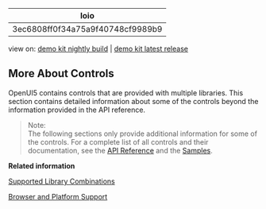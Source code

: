 <!-- loio3ec6808ff0f34a75a9f40748cf9989b9 -->

| loio |
| -----|
| 3ec6808ff0f34a75a9f40748cf9989b9 |

<div id="loio">

view on: [demo kit nightly build](https://openui5nightly.hana.ondemand.com/#/topic/3ec6808ff0f34a75a9f40748cf9989b9) | [demo kit latest release](https://openui5.hana.ondemand.com/#/topic/3ec6808ff0f34a75a9f40748cf9989b9)</div>

## More About Controls

OpenUI5 contains controls that are provided with multiple libraries. This section contains detailed information about some of the controls beyond the information provided in the API reference.

> Note:  
> The following sections only provide additional information for some of the controls. For a complete list of all controls and their documentation, see the [API Reference](https://openui5.hana.ondemand.com/#/api) and the [Samples](https://openui5.hana.ondemand.com/#/controls). 

**Related information**  


[Supported Library Combinations](Supported_Library_Combinations_363cd16.md)

[Browser and Platform Support](Browser_and_Platform_Support_74b59ef.md)

